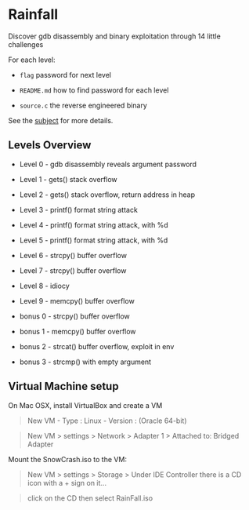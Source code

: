 # Rainfall

Discover gdb disassembly and binary exploitation through 14 little challenges

For each level:

* ```flag``` password for next level

* ```README.md``` how to find password for each level

* ```source.c``` the reverse engineered binary

See the [subject](https://github.com/anyashuka/Rainfall/blob/master/subject.pdf) for more details.


## Levels Overview

* Level 0 - gdb disassembly reveals argument password

* Level 1 - gets() stack overflow

* Level 2 - gets() stack overflow, return address in heap

* Level 3 - printf() format string attack

* Level 4 - printf() format string attack, with %d

* Level 5 - printf() format string attack, with %d

* Level 6 - strcpy() buffer overflow

* Level 7 - strcpy() buffer overflow

* Level 8 - idiocy

* Level 9 - memcpy() buffer overflow

* bonus 0 - strcpy() buffer overflow

* bonus 1 - memcpy() buffer overflow

* bonus 2 - strcat() buffer overflow, exploit in env

* bonus 3 - strcmp() with empty argument

## Virtual Machine setup

On Mac OSX, install VirtualBox and create a VM

> New VM - Type : Linux - Version : (Oracle 64-bit)

> New VM > settings > Network > Adapter 1 > Attached to: Bridged Adapter

Mount the SnowCrash.iso to the VM:

> New VM > settings > Storage > Under IDE Controller there is a CD icon with a + sign on it...

> click on the CD then select RainFall.iso
